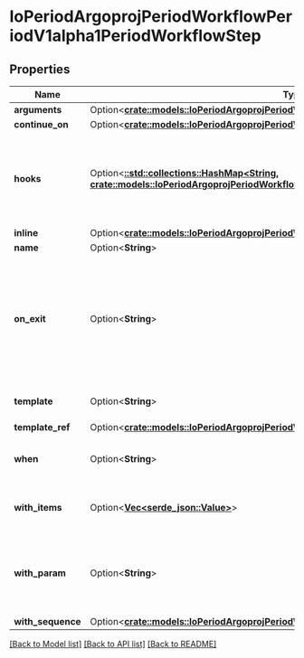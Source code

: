# IoPeriodArgoprojPeriodWorkflowPeriodV1alpha1PeriodWorkflowStep

## Properties

Name | Type | Description | Notes
------------ | ------------- | ------------- | -------------
**arguments** | Option<[**crate::models::IoPeriodArgoprojPeriodWorkflowPeriodV1alpha1PeriodArguments**](io.argoproj.workflow.v1alpha1.Arguments.md)> |  | [optional]
**continue_on** | Option<[**crate::models::IoPeriodArgoprojPeriodWorkflowPeriodV1alpha1PeriodContinueOn**](io.argoproj.workflow.v1alpha1.ContinueOn.md)> |  | [optional]
**hooks** | Option<[**::std::collections::HashMap<String, crate::models::IoPeriodArgoprojPeriodWorkflowPeriodV1alpha1PeriodLifecycleHook>**](io.argoproj.workflow.v1alpha1.LifecycleHook.md)> | Hooks holds the lifecycle hook which is invoked at lifecycle of step, irrespective of the success, failure, or error status of the primary step | [optional]
**inline** | Option<[**crate::models::IoPeriodArgoprojPeriodWorkflowPeriodV1alpha1PeriodTemplate**](io.argoproj.workflow.v1alpha1.Template.md)> |  | [optional]
**name** | Option<**String**> | Name of the step | [optional]
**on_exit** | Option<**String**> | OnExit is a template reference which is invoked at the end of the template, irrespective of the success, failure, or error of the primary template. DEPRECATED: Use Hooks[exit].Template instead. | [optional]
**template** | Option<**String**> | Template is the name of the template to execute as the step | [optional]
**template_ref** | Option<[**crate::models::IoPeriodArgoprojPeriodWorkflowPeriodV1alpha1PeriodTemplateRef**](io.argoproj.workflow.v1alpha1.TemplateRef.md)> |  | [optional]
**when** | Option<**String**> | When is an expression in which the step should conditionally execute | [optional]
**with_items** | Option<[**Vec<serde_json::Value>**](serde_json::Value.md)> | WithItems expands a step into multiple parallel steps from the items in the list | [optional]
**with_param** | Option<**String**> | WithParam expands a step into multiple parallel steps from the value in the parameter, which is expected to be a JSON list. | [optional]
**with_sequence** | Option<[**crate::models::IoPeriodArgoprojPeriodWorkflowPeriodV1alpha1PeriodSequence**](io.argoproj.workflow.v1alpha1.Sequence.md)> |  | [optional]

[[Back to Model list]](../README.md#documentation-for-models) [[Back to API list]](../README.md#documentation-for-api-endpoints) [[Back to README]](../README.md)


